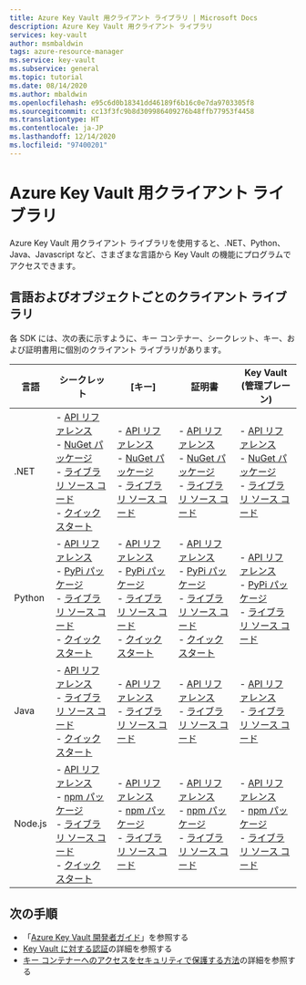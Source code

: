 ```yaml
---
title: Azure Key Vault 用クライアント ライブラリ | Microsoft Docs
description: Azure Key Vault 用クライアント ライブラリ
services: key-vault
author: msmbaldwin
tags: azure-resource-manager
ms.service: key-vault
ms.subservice: general
ms.topic: tutorial
ms.date: 08/14/2020
ms.author: mbaldwin
ms.openlocfilehash: e95c6d0b18341dd46189f6b16c0e7da9703305f8
ms.sourcegitcommit: cc13f3fc9b8d309986409276b48ffb77953f4458
ms.translationtype: HT
ms.contentlocale: ja-JP
ms.lasthandoff: 12/14/2020
ms.locfileid: "97400201"
---
```

# <a name="client-libraries-for-azure-key-vault"></a>Azure Key Vault 用クライアント ライブラリ

Azure Key Vault 用クライアント ライブラリを使用すると、.NET、Python、Java、Javascript など、さまざまな言語から Key Vault の機能にプログラムでアクセスできます。

## <a name="client-libraries-per-language-and-object"></a>言語およびオブジェクトごとのクライアント ライブラリ

各 SDK には、次の表に示すように、キー コンテナー、シークレット、キー、および証明書用に個別のクライアント ライブラリがあります。

| 言語 | シークレット | [キー] | 証明書 | Key Vault (管理プレーン) |
|--|--|--|--|--|
| .NET | - [API リファレンス](/dotnet/api/azure.security.keyvault.secrets?view=azure-dotnet)<br>- [NuGet パッケージ](https://www.nuget.org/packages/Azure.Security.KeyVault.Secrets/)<br>- [ライブラリ ソース コード](https://github.com/Azure/azure-sdk-for-net/tree/master/sdk/keyvault/Azure.Security.KeyVault.Secrets)<br>- [クイックスタート](../secrets/quick-create-net.md) | - [API リファレンス](/dotnet/api/azure.security.keyvault.keys?view=azure-dotnet)<br>- [NuGet パッケージ](https://www.nuget.org/packages/Azure.Security.KeyVault.Keys/)<br>- [ライブラリ ソース コード](https://github.com/Azure/azure-sdk-for-net/tree/master/sdk/keyvault/Azure.Security.KeyVault.Keys) | - [API リファレンス](/dotnet/api/azure.security.keyvault.certificates?view=azure-dotnet)<br>- [NuGet パッケージ](https://www.nuget.org/packages/Azure.Security.KeyVault.Certificates/)<br>- [ライブラリ ソース コード](https://github.com/Azure/azure-sdk-for-net/tree/master/sdk/keyvault/Azure.Security.KeyVault.Certificates) | - [API リファレンス](/dotnet/api/microsoft.azure.management.keyvault?view=azure-dotnet)<br>- [NuGet パッケージ](https://www.nuget.org/packages/Microsoft.Azure.Management.KeyVault/)<br> - [ライブラリ ソース コード](https://github.com/Azure/azure-sdk-for-net/tree/master/sdk/keyvault/Microsoft.Azure.Management.KeyVault)|
| Python| - [API リファレンス](/python/api/overview/azure/keyvault-secrets-readme?view=azure-python)<br>- [PyPi パッケージ](https://pypi.org/project/azure-keyvault-secrets/)<br>- [ライブラリ ソース コード](https://github.com/Azure/azure-sdk-for-python/tree/master/sdk/keyvault/azure-keyvault-secrets)<br>- [クイックスタート](../secrets/quick-create-python.md) |- [API リファレンス](/python/api/overview/azure/keyvault-keys-readme?view=azure-python)<br>- [PyPi パッケージ](https://pypi.org/project/azure-keyvault-keys/)<br>- [ライブラリ ソース コード](https://github.com/Azure/azure-sdk-for-python/tree/master/sdk/keyvault/azure-keyvault-keys)<br>- [クイックスタート](../keys/quick-create-python.md) | - [API リファレンス](/python/api/overview/azure/keyvault-certificates-readme?view=azure-python)<br>- [PyPi パッケージ](https://pypi.org/project/azure-keyvault-certificates/)<br>- [ライブラリ ソース コード](https://github.com/Azure/azure-sdk-for-python/tree/master/sdk/keyvault/azure-keyvault-certificates)<br>- [クイックスタート](../certificates/quick-create-python.md) | - [API リファレンス](/python/api/azure-mgmt-keyvault/azure.mgmt.keyvault?view=azure-python)<br> - [PyPi パッケージ](https://pypi.org/project/azure-mgmt-keyvault/)<br> - [ライブラリ ソース コード](https://github.com/Azure/azure-sdk-for-python/tree/master/sdk/keyvault/azure-mgmt-keyvault)|
| Java | - [API リファレンス](https://azuresdkdocs.blob.core.windows.net/$web/java/azure-security-keyvault-secrets/4.2.0/index.html)<br>- [ライブラリ ソース コード](https://github.com/Azure/azure-sdk-for-java/tree/master/sdk/keyvault/azure-security-keyvault-secrets)<br>- [クイックスタート](../secrets/quick-create-java.md) |- [API リファレンス](https://azuresdkdocs.blob.core.windows.net/$web/java/azure-security-keyvault-keys/4.2.0/index.html)<br>- [ライブラリ ソース コード](https://github.com/Azure/azure-sdk-for-java/tree/master/sdk/keyvault/azure-security-keyvault-keys) | - [API リファレンス](https://azuresdkdocs.blob.core.windows.net/$web/java/azure-security-keyvault-certificates/4.1.0/index.html)<br>- [ライブラリ ソース コード](https://github.com/Azure/azure-sdk-for-java/tree/master/sdk/keyvault/azure-security-keyvault-certificates) |- [API リファレンス](/java/api/com.microsoft.azure.management.keyvault?view=azure-java-stable)<br>- [ライブラリ ソース コード](https://github.com/Azure/azure-sdk-for-java/tree/master/sdk/keyvault/mgmt-v2016_10_01)|
| Node.js | - [API リファレンス](/javascript/api/@azure/keyvault-secrets/?view=azure-node-latest)<br>- [npm パッケージ](https://www.npmjs.com/package/@azure/keyvault-secrets)<br>- [ライブラリ ソース コード](https://github.com/Azure/azure-sdk-for-js/tree/master/sdk/keyvault/keyvault-secrets)<br>- [クイックスタート](../secrets/quick-create-node.md) |- [API リファレンス](/javascript/api/@azure/keyvault-keys/?view=azure-node-latest)<br>- [npm パッケージ](https://www.npmjs.com/package/@azure/keyvault-keys)<br>- [ライブラリ ソース コード](https://github.com/Azure/azure-sdk-for-js/tree/master/sdk/keyvault/keyvault-keys)| - [API リファレンス](/javascript/api/@azure/keyvault-certificates/?view=azure-node-latest)<br>- [npm パッケージ](https://www.npmjs.com/package/@azure/keyvault-certificates)<br>- [ライブラリ ソース コード](https://github.com/Azure/azure-sdk-for-js/tree/master/sdk/keyvault/keyvault-certificates) |  - [API リファレンス](/javascript/api/@azure/arm-keyvault/?view=azure-node-latest)<br>- [npm パッケージ](https://www.npmjs.com/package/@azure/arm-keyvault)<br>- [ライブラリ ソース コード](https://github.com/Azure/azure-sdk-for-js/tree/master/sdk/keyvault/arm-keyvault)

## <a name="next-steps"></a>次の手順

- 「[Azure Key Vault 開発者ガイド](developers-guide.md)」を参照する
- [Key Vault に対する認証](authentication.md)の詳細を参照する
- [キー コンテナーへのアクセスをセキュリティで保護する方法](secure-your-key-vault.md)の詳細を参照する
